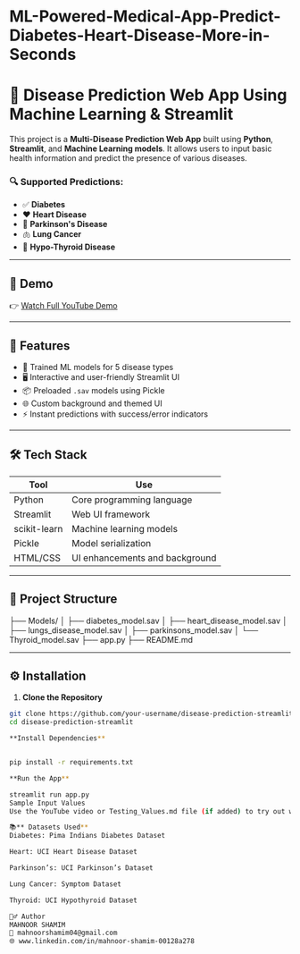 # ML-Powered-Medical-App-Predict-Diabetes-Heart-Disease-More-in-Seconds
# 🏥 Disease Prediction Web App Using Machine Learning & Streamlit

This project is a **Multi-Disease Prediction Web App** built using **Python**, **Streamlit**, and **Machine Learning models**. It allows users to input basic health information and predict the presence of various diseases.

### 🔍 Supported Predictions:
- ✅ **Diabetes**
- ❤️ **Heart Disease**
- 🧠 **Parkinson's Disease**
- 🫁 **Lung Cancer**
- 🦋 **Hypo-Thyroid Disease**

---

## 📸 Demo


👉 [Watch Full YouTube Demo](https://youtu.be/G1SPU4CdBG4)

---

## 🚀 Features

- 🧠 Trained ML models for 5 disease types
- 🖥️ Interactive and user-friendly Streamlit UI
- 📦 Preloaded `.sav` models using Pickle
- 🌐 Custom background and themed UI
- ⚡ Instant predictions with success/error indicators

---

## 🛠️ Tech Stack

| Tool        | Use                             |
|-------------|----------------------------------|
| Python      | Core programming language        |
| Streamlit   | Web UI framework                 |
| scikit-learn| Machine learning models          |
| Pickle      | Model serialization              |
| HTML/CSS    | UI enhancements and background   |

---

## 📁 Project Structure
├── Models/
│ ├── diabetes_model.sav
│ ├── heart_disease_model.sav
│ ├── lungs_disease_model.sav
│ ├── parkinsons_model.sav
│ └── Thyroid_model.sav
├── app.py
├── README.md

---

## ⚙️ Installation

1. **Clone the Repository**
```bash
git clone https://github.com/your-username/disease-prediction-streamlit.git
cd disease-prediction-streamlit

**Install Dependencies**


pip install -r requirements.txt

**Run the App**

streamlit run app.py
Sample Input Values
Use the YouTube video or Testing_Values.md file (if added) to try out working examples for each disease.

📚** Datasets Used**
Diabetes: Pima Indians Diabetes Dataset

Heart: UCI Heart Disease Dataset

Parkinson’s: UCI Parkinson’s Dataset

Lung Cancer: Symptom Dataset

Thyroid: UCI Hypothyroid Dataset

🙋‍♂️ Author
MAHNOOR SHAMIM
📧 mahnoorshamim04@gmail.com
🌐 www.linkedin.com/in/mahnoor-shamim-00128a278
